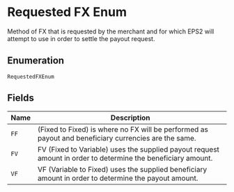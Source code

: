 
# Requested FX Enum

Method of FX that is requested by the merchant and for which EPS2 will attempt to use in order to settle the payout request.

## Enumeration

`RequestedFXEnum`

## Fields

| Name | Description |
|  --- | --- |
| `FF` | (Fixed to Fixed) is where no FX will be performed as payout and beneficiary currencies are the same. |
| `FV` | FV (Fixed to Variable) uses the supplied payout request amount in order to determine the beneficiary amount. |
| `VF` | VF (Variable to Fixed) uses the supplied beneficiary amount in order to determine the payout amount. |

